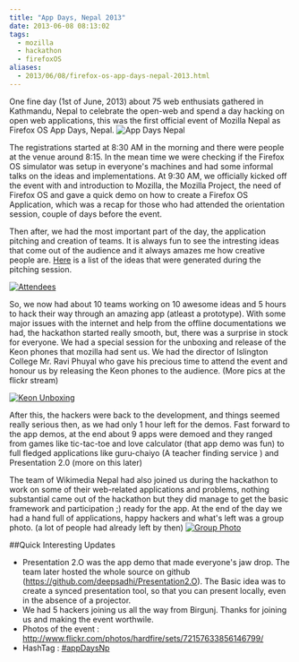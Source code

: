 ```yaml
---
title: "App Days, Nepal 2013"
date: 2013-06-08 08:13:02
tags:
  - mozilla
  - hackathon
  - firefoxOS
aliases:
  - 2013/06/08/firefox-os-app-days-nepal-2013.html
---
```


One fine day (1st of June, 2013) about 75 web enthusiats gathered in Kathmandu, Nepal to celebrate the open-web and spend a day hacking on open web applications, this was the first official event of Mozilla Nepal as Firefox OS App Days, Nepal.
![App Days Nepal](https://img441.imageshack.us/img441/315/9j8k.jpg)

The registrations started at 8:30 AM in the morning and there were people at the venue around 8:15. In the mean time we were checking if the Firefox OS simulator was setup in everyone's machines and had some informal talks on the ideas and implementations. At 9:30 AM, we officially kicked off the event with and introduction to Mozilla, the Mozilla Project, the need of Firefox OS and gave a quick demo on how to create a Firefox OS Application, which was a recap for those who had attended the orientation session, couple of days before the event. 

Then after, we had the most important part of the day, the application pitching and creation of teams. It is always fun to see the intresting ideas that come out of the audience and it always amazes me how creative people are. [Here](https://gist.github.com/5787159) is a list of the ideas that were generated during the pitching session.

[![Attendees](https://farm8.staticflickr.com/7416/8913494299_be672eb0ae_z.jpg)](https://www.flickr.com/photos/hardfire/8913494299/)

So, we now had about 10 teams working on 10 awesome ideas and 5 hours to hack their way through an amazing app (atleast a prototype). With some major issues with the internet and help from the offline documentations we had, the hackathon started really smooth, but, there was a surprise in stock for everyone. We had a special session for the unboxing and release of the Keon phones that mozilla had sent us. We had the director of Islington College Mr. Ravi Phuyal who gave his precious time to attend the event and honour us by releasing the Keon phones to the audience. (More pics at the flickr stream)

[![Keon Unboxing](https://farm9.staticflickr.com/8546/8913457579_ef694ff603_z.jpg)](https://www.flickr.com/photos/hardfire/8913457579/)

After this, the hackers were back to the development, and things seemed really serious then, as we had only 1 hour left for the demos. Fast forward to the app demos, at the end about 9 apps were demoed and they ranged from games like tic-tac-toe and love calculator (that app demo was fun) to full fledged applications like guru-chaiyo (A teacher finding service ) and Presentation 2.0  (more on this later)

The team of Wikimedia Nepal had also joined us during the hackathon to work on some of their web-related applications and problems, nothing substantial came out of the hackathon but they did manage to get the basic framework and participation ;) ready for the app. At the end of the day we had a hand full of applications, happy hackers and what's left was a group photo. (a lot of people had already left by then)
[![Group Photo](https://farm6.staticflickr.com/5346/8914046284_5d3161b829_z.jpg)](https://www.flickr.com/photos/hardfire/8914046284/)


##Quick Interesting Updates
* Presentation 2.O was the app demo that made everyone's jaw drop. The team later hosted the whole source on github (<https://github.com/deepsadhi/Presentation2.O>). The Basic idea was to create a synced presentation tool, so that you can present locally, even in the absence of a projector.
* We had 5 hackers joining us all the way from Birgunj. Thanks for joining us and making the event worthwile.
* Photos of the event : <http://www.flickr.com/photos/hardfire/sets/72157633856146799/>
* HashTag : [#appDaysNp](https://twitter.com/search?q=%23appDaysNp&src=hash)

